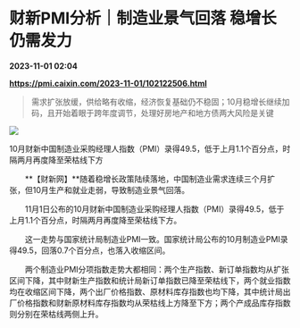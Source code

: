 # 财新PMI分析｜制造业景气回落 稳增长仍需发力

**2023-11-01 02:04**

**https://pmi.caixin.com/2023-11-01/102122506.html**

> 需求扩张放缓，供给略有收缩，经济恢复基础仍不稳固；10月稳增长继续加码，且开始着眼于跨年度调节，处理好房地产和地方债两大风险是关键

  

![](https://img.caixin.com/2023-11-01/169880026377312_840_560.jpg)

10月财新中国制造业采购经理人指数（PMI）录得49.5，低于上月1.1个百分点，时隔两月再度降至荣枯线下方

  

　　**【财新网】**随着稳增长政策陆续落地，中国制造业需求连续三个月扩张，但10月生产和就业走弱，导致制造业景气回落。

　　11月1日公布的10月财新中国制造业采购经理人指数（PMI）录得49.5，低于上月1.1个百分点，时隔两月再度降至荣枯线下方。

　　这一走势与国家统计局制造业PMI一致。国家统计局公布的10月制造业PMI录得49.5，回落0.7个百分点，也落入收缩区间。

　　两个制造业PMI分项指数走势大都相同：两个生产指数、新订单指数均从扩张区间下降，其中财新生产指数和统计局新订单指数已降至荣枯线下，两个就业指数均在收缩区间下降，两个出厂价格指数、原材料库存指数也均下降，其中统计局出厂价格指数和财新原材料库存指数均从荣枯线上方降至下方；两个产成品库存指数则分别在荣枯线两侧上升。